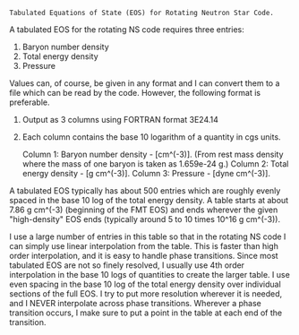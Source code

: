     Tabulated Equations of State (EOS) for Rotating Neutron Star Code.

A tabulated EOS for the rotating NS code requires three entries:
   1) Baryon number density
   2) Total energy density
   3) Pressure

Values can, of course, be given in any format and I can convert them
to a file which can be read by the code.  However, the following format
is preferable.

   1) Output as 3 columns using FORTRAN format 3E24.14
   2) Each column contains the base 10 logarithm of a 
      quantity in cgs units.

        Column 1: Baryon number density - [cm^(-3)].
                  (From rest mass density where the mass of one
                   baryon is taken as 1.659e-24 g.)
        Column 2: Total energy density  - [g cm^(-3)].
        Column 3: Pressure              - [dyne cm^(-3)].

A tabulated EOS typically has about 500 entries which are roughly
evenly spaced in the base 10 log of the total energy density.
A table starts at about 7.86 g cm^(-3) (beginning of the FMT EOS)
and ends wherever the given "high-density" EOS ends (typically
around 5 to 10 times 10^16 g cm^(-3)).

I use a large number of entries in this table so that in the rotating
NS code I can simply use linear interpolation from the table.  This
is faster than high order interpolation, and it is easy to handle
phase transitions.  Since most tabulated EOS are not so finely resolved,
I usually use 4th order interpolation in the base 10 logs of quantities
to create the larger table.  I use even spacing in the base 10 log of
the total energy density over individual sections of the full EOS.
I try to put more resolution wherever it is needed, and I NEVER
interpolate across phase transitions.  Wherever a phase transition
occurs, I make sure to put a point in the table at each end of the
transition.